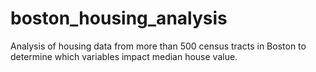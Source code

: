 # boston_housing_analysis
Analysis of housing data from more than 500 census tracts in Boston to determine which variables impact median house value.
